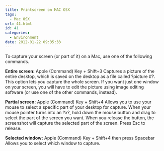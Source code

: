 ```yaml
---
title: Printscreen on MAC OSX
tags:
  - Mac OSX
url: 41.html
id: 41
categories:
  - Environment
date: 2012-01-22 09:35:33
---
```


To capture your screen (or part of it) on a Mac, use one of the following commands.

**Entire screen:** Apple (Command) Key + Shift+3 Captures a picture of the entire desktop, which is saved on the desktop as a file called ?picture #?. This option lets you capture the whole screen. If you want just one window on your screen, you will have to edit the picture using image editing software (or use one of the other commands, instead).

**Partial screen:** Apple (Command) Key + Shift+4 Allows you to use your mouse to select a specific part of your desktop for capture. When your mouse pointer turns into an ?x?, hold down the mouse button and drag to select the part of the screen you want. When you release the button, the screenshot will capture the selected part of the screen. Press Esc to release.

**Selected window:** Apple (Command) Key + Shift+4 then press Spacebar  
Allows you to select which window to capture.